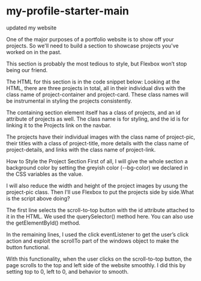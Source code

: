 # my-profile-starter-main

updated my website 

One of the major purposes of a portfolio website is to show off your projects. So we'll need to build a section to showcase projects you've worked on in the past.

This section is probably the most tedious to style, but Flexbox won’t stop being our friend.

The HTML for this section is in the code snippet below:
Looking at the HTML, there are three projects in total, all in their individual divs with the class name of project-container and project-card. These class names will be instrumental in styling the projects consistently.

The containing section element itself has a class of projects, and an id attribute of projects as well. The class name is for styling, and the id is for linking it to the Projects link on the navbar.

The projects have their individual images with the class name of project-pic, their titles with a class of project-title, more details with the class name of project-details, and links with the class name of project-link.

How to Style the Project Section
First of all, I will give the whole section a background color by setting the greyish color (--bg-color) we declared in the CSS variables as the value.

I will also reduce the width and height of the project images by usung the project-pic class. Then I'll use Flexbox to put the projects side by side.What is the script above doing?

The first line selects the scroll-to-top button with the id attribute attached to it in the HTML. We used the querySelector() method here. You can also use the getElementById() method.

In the remaining lines, I used the click eventListener to get the user’s click action and exploit the scrollTo part of the windows object to make the button functional.

With this functionality, when the user clicks on the scroll-to-top button, the page scrolls to the top and left side of the website smoothly. I did this by setting top to 0, left to 0, and behavior to smooth.

